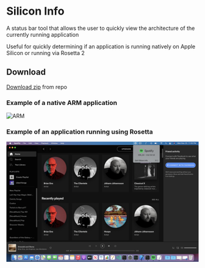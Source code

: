 # Silicon Info
A status bar tool that allows the user to quickly view the architecture of the currently running application

Useful for quickly determining if an application is running natively on Apple Silicon or running via Rosetta 2

## Download
[Download zip](Silicon&#32;Info.zip) from repo


### Example of a native ARM application
![ARM](images/arm-example.png)

### Example of an application running using Rosetta
![x86](images/x86-example.png)

